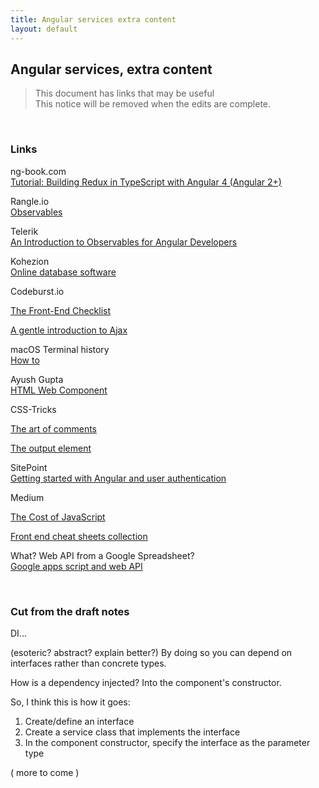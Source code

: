 ```yaml
---
title: Angular services extra content
layout: default
---
```


## Angular services, extra content

> This document has links that may be useful  
> This notice will be removed when the edits are complete.  

<br>

### Links

ng-book.com  
[Tutorial: Building Redux in TypeScript with Angular 4 (Angular 2+)](http://blog.ng-book.com/introduction-to-redux-with-typescript-and-angular-2/)

Rangle.io  
[Observables](https://angular-2-training-book.rangle.io/handout/observables/)

Telerik  
[An Introduction to Observables for Angular Developers](https://developer.telerik.com/topics/web-development/introduction-observables-angular-developers/)

Kohezion  
[Online database software](https://www.kohezion.com)

Codeburst.io  

[The Front-End Checklist](https://codeburst.io/the-front-end-checklist-8b2292fdda44)

[A gentle introduction to Ajax](https://codeburst.io/a-gentle-introduction-to-ajax-1e88e3db4e79)

macOS Terminal history  
[How to](https://www.macobserver.com/tmo/article/mac-terminal-viewing-your-command-history)

Ayush Gupta  
[HTML Web Component](https://ayushgp.github.io/html-web-components-using-vanilla-js/)

CSS-Tricks  

[The art of comments](https://css-tricks.com/the-art-of-comments/)

[The output element](https://css-tricks.com/the-output-element/)

SitePoint  
[Getting started with Angular and user authentication](https://www.sitepoint.com/angular-app-sign-in/)

Medium  

[The Cost of JavaScript](https://medium.com/dev-channel/the-cost-of-javascript-84009f51e99e)

[Front end cheat sheets collection](https://medium.freecodecamp.org/modern-frontend-hacking-cheatsheets-df9c2566c72a)

What? Web API from a Google Spreadsheet?  
[Google apps script and web API](https://x-team.com/blog/google-apps-script-rest/)

<br>

### Cut from the draft notes

DI...

(esoteric? abstract? explain better?) By doing so you can depend on interfaces rather than concrete types. 

How is a dependency injected? Into the component's constructor. 

So, I think this is how it goes:
1. Create/define an interface
2. Create a service class that implements the interface
3. In the component constructor, specify the interface as the parameter type

( more to come )

<br>
